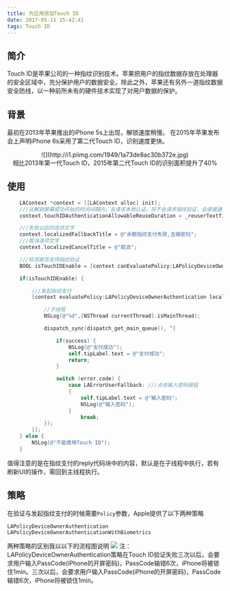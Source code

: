 ```yaml
---
title: 为应用添加Touch ID
date: 2017-05-11 15:42:41
tags: Touch ID
---
```


## 简介

Touch ID是苹果公司的一种指纹识别技术。苹果把用户的指纹数据存放在处理器的安全区域中，充分保护用户的数据安全。除此之外，苹果还有另外一道指纹数据安全防线，以一种前所未有的硬件技术实现了对用户数据的保护。

## 背景

最初在2013年苹果推出的iPhone 5s上出现，解锁速度稍慢。
在2015年苹果发布会上声明iPhone 6s采用了第二代Touch ID，识别速度更快。
<center>![](http://i1.piimg.com/1949/1a73de8ac30b372e.jpg)</center>
<center>相比2013年第一代Touch ID，2015年第二代Touch ID的识别面积提升了40%</center>

## 使用
```objectivec
    LAContext *context = [[LAContext alloc] init];
    ///从解锁屏幕成功开始的时间间隔内，去请求本地认证，将不会请求指纹验证，会直接通过验证。（最长时间5min）
    context.touchIDAuthenticationAllowableReuseDuration = _reuserTextfield.text ? [_reuserTextfield.text integerValue] : 0;

    ///失败以后的选项文字
    context.localizedFallbackTitle = @"余额指纹支付失败,去输密码";
    ///取消选项文字
    context.localizedCancelTitle = @"取消";

    ///检测是否支持指纹验证
    BOOL isTouchIDEnable = [context canEvaluatePolicy:LAPolicyDeviceOwnerAuthentication error:nil];

    if(isTouchIDEnable) {

        ///发起指纹支付
        [context evaluatePolicy:LAPolicyDeviceOwnerAuthentication localizedReason:@"余额支付" reply:^(BOOL success, NSError * _Nullable error) {

            //子线程
            NSLog(@"%d",[NSThread currentThread].isMainThread);

            dispatch_sync(dispatch_get_main_queue(), ^{

                if(success) {
                    NSLog(@"支付成功");
                    self.tipLabel.text = @"支付成功";
                    return;
                }

                switch (error.code) {
                    case LAErrorUserFallback: ///点击输入密码按钮
                    {
                        self.tipLabel.text = @"输入密码";
                        NSLog(@"输入密码");
                    }
                        break;
            });
        }];
    } else {
        NSLog(@"不能使用Touch ID");
    }
```
值得注意的是在指纹支付的reply代码块中的内容，默认是在子线程中执行，若有刷新UI的操作，需回到主线程执行。

## 策略

在验证与发起指纹支付的时候需要`Policy`参数，Apple提供了以下两种策略

    LAPolicyDeviceOwnerAuthentication
    LAPolicyDeviceOwnerAuthenticationWithBiometrics

两种策略的区别我以以下的流程图说明
![](http://i4.buimg.com/1949/b69eb46f844e5a54.png)
注：LAPolicyDeviceOwnerAuthentication策略在Touch ID验证失败三次以后，会要求用户输入PassCode(iPhone的开屏密码)，PassCode输错6次，iPhone将被锁住1min。三次以后，会要求用户输入PassCode(iPhone的开屏密码)，PassCode输错6次，iPhone将被锁住1min。

